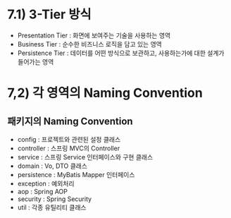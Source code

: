 # 7.1) 3-Tier 방식

-   Presentation Tier : 화면에 보여주는 기술을 사용하는 영역
-   Business Tier : 순수한 비즈니스 로직을 담고 있는 영역
-   Persistence Tier : 데이터를 어떤 방식으로 보관하고, 사용하는가에 대한 설계가 들어가는 영역

# 7,2) 각 영역의 Naming Convention

## 패키지의 Naming Convention

-   config : 프로젝트와 관련된 설정 클래스
-   controller : 스프링 MVC의 Controller
-   service : 스프링 Service 인터페이스와 구현 클래스
-   domain : Vo, DTO 클래스
-   persistence : MyBatis Mapper 인터페이스
-   exception : 예외처리
-   aop : Spring AOP
-   security : Spring Security
-   util : 각종 유틸리티 클래스
